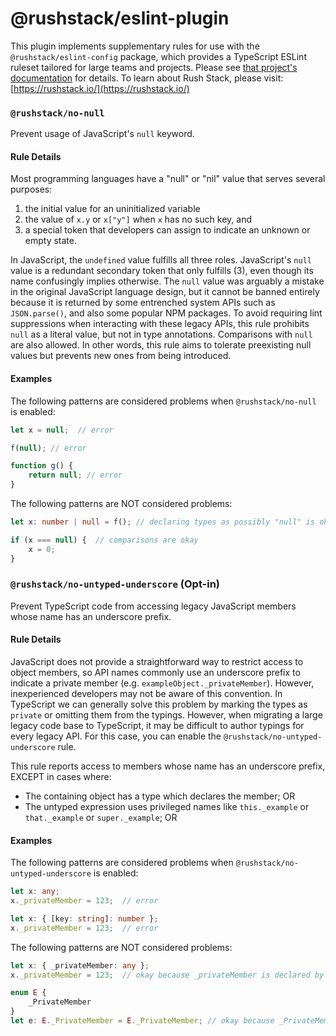 # @rushstack/eslint-plugin

This plugin implements supplementary rules for use with the `@rushstack/eslint-config` package,
which provides a TypeScript ESLint ruleset tailored for large teams and projects.
Please see [that project's documentation](https://www.npmjs.com/package/@rushstack/eslint-config)
for details.  To learn about Rush Stack, please visit: [https://rushstack.io/](https://rushstack.io/)

### `@rushstack/no-null`

Prevent usage of JavaScript's `null` keyword.

#### Rule Details

Most programming languages have a "null" or "nil" value that serves several purposes:

1. the initial value for an uninitialized variable
2. the value of `x.y` or `x["y"]` when `x` has no such key, and
3. a special token that developers can assign to indicate an unknown or empty state.

In JavaScript, the `undefined` value fulfills all three roles.  JavaScript's `null` value is a redundant secondary
token that only fulfills (3), even though its name confusingly implies otherwise.  The `null` value was arguably
a mistake in the original JavaScript language design, but it cannot be banned entirely because it is returned
by some entrenched system APIs such as `JSON.parse()`, and also some popular NPM packages.  To avoid requiring
lint suppressions when interacting with these legacy APIs, this rule prohibits `null` as a literal value, but not
in type annotations.  Comparisons with `null` are also allowed.  In other words, this rule aims to tolerate
preexisting null values but prevents new ones from being introduced.

#### Examples

The following patterns are considered problems when `@rushstack/no-null` is enabled:

```ts
let x = null;  // error

f(null); // error

function g() {
    return null; // error
}
```

The following patterns are NOT considered problems:

```ts
let x: number | null = f(); // declaring types as possibly "null" is okay

if (x === null) {  // comparisons are okay
    x = 0;
}
```

### `@rushstack/no-untyped-underscore` (Opt-in)

Prevent TypeScript code from accessing legacy JavaScript members whose name has an underscore prefix.

#### Rule Details

JavaScript does not provide a straightforward way to restrict access to object members, so API names commonly
use an underscore prefix to indicate a private member (e.g. `exampleObject._privateMember`).  However, inexperienced
developers may not be aware of this convention.  In TypeScript we can generally solve this problem by marking the types
as `private` or omitting them from the typings.  However, when migrating a large legacy code base to TypeScript,
it may be difficult to author typings for every legacy API.  For this case, you can enable the
`@rushstack/no-untyped-underscore` rule.

This rule reports access to members whose name has an underscore prefix, EXCEPT in cases where:

- The containing object has a type which declares the member; OR
- The untyped expression uses privileged names like `this._example` or `that._example` or `super._example`; OR

#### Examples

The following patterns are considered problems when `@rushstack/no-untyped-underscore` is enabled:

```ts
let x: any;
x._privateMember = 123;  // error

let x: { [key: string]: number };
x._privateMember = 123;  // error
```

The following patterns are NOT considered problems:

```ts
let x: { _privateMember: any };
x._privateMember = 123;  // okay because _privateMember is declared by x's type

enum E {
    _PrivateMember
}
let e: E._PrivateMember = E._PrivateMember; // okay because _PrivateMember is declared by E
```

